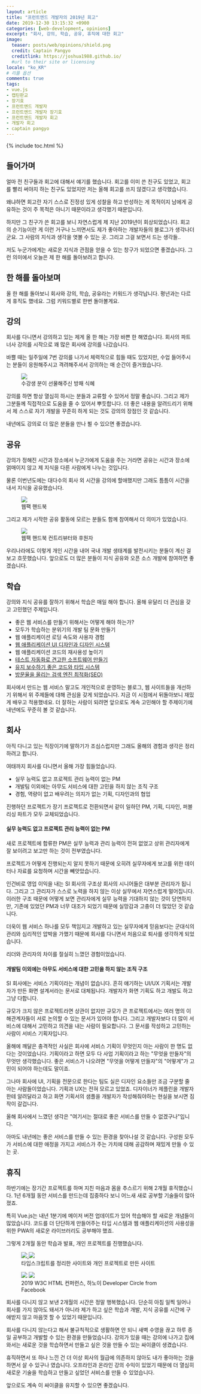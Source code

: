 ```yaml
---
layout: article
title: "프런트엔드 개발자의 2019년 회고"
date: 2019-12-30 13:15:32 +0900
categories: [web-development, opinions]
excerpt: "회사, 강의, 학습, 공유, 휴직에 대한 회고"
image:
  teaser: posts/web/opinions/shield.png
  credit: Captain Pangyo
  creditlink: https://joshua1988.github.io/
  #url to their site or licensing
locale: "ko_KR"
# 리플 옵션
comments: true
tags:
- vue.js
- 캡틴판교
- 장기효
- 프런트엔드 개발자
- 프런트엔드 개발자 장기효
- 프런트엔드 개발자 회고
- 개발자 회고
- captain pangyo
---
```

{% include toc.html %}

## 들어가며

얼마 전 친구들과 회고에 대해서 얘기를 했습니다.
회고를 이미 쓴 친구도 있었고, 회고를 빨리 써야지 하는 친구도 있었지만
저는 올해 회고를 쓰지 않겠다고 생각했습니다.

왜냐하면 회고란 자기 스스로 진정성 있게 성찰을 하고 반성하는 게 목적이지 
남에게 공유하는 것이 주 목적은 아니기 때문이라고 생각했기 때문입니다.

하지만 그 친구가 쓴 회고를 보니 자연스럽게 제 지난 2019년이 회상되었습니다.
회고의 순기능이란 게 이런 거구나 느끼면서도 제가 좋아하는 개발자들의 블로그가 생각나더군요.
그 사람의 지식과 생각을 엿볼 수 있는 곳. 그리고 그걸 보면서 드는 생각들..

저도 누군가에게는 새로운 지식과 관점을 얻을 수 있는 창구가 되었으면 좋겠습니다.
그런 의미에서 오늘은 제 한 해를 돌아보려고 합니다.

## 한 해를 돌아보며

올 한 해를 돌아보니 회사와 강의, 학습, 공유라는 키워드가 생각납니다.
평년과는 다르게 휴직도 했네요. 그럼 키워드별로 한번 돌아볼게요.

## 강의

회사를 다니면서 강의하고 있는 제게 올 한 해는 가장 바쁜 한 해였습니다.
회사의 파트너사 강의를 시작으로 꽤 많은 회사에 강의를 나갔습니다.

바쁠 때는 일주일에 7번 강의를 나가서 체력적으로 힘들 때도 있었지만,
수업 들어주시는 분들이 응원해주시고 격려해주셔서 강의하는 매 순간이 즐거웠습니다.

<figure class="half">
  <img src="{{ site.url }}/images/posts/web/opinions/retrospect/shield-bae.jpeg">
	<figcaption>수강생 분이 선물해주신 방패 식혜</figcaption>
</figure>

강의를 하면 항상 열심히 하시는 분들과 교류할 수 있어서 정말 좋습니다.
그리고 제가 그분들께 직접적으로 도움을 줄 수 있어서 뿌듯합니다.
더 좋은 내용을 알려드리기 위해서 제 스스로 자기 개발을 꾸준히 하게 되는 것도 강의의 장점인 것 같습니다.

내년에도 강의로 더 많은 분들을 만나 뵐 수 있으면 좋겠습니다.

## 공유

강의가 정해진 시간과 장소에서 누군가에게 도움을 주는 거라면 공유는 시간과 장소에 얽매이지 않고
제 지식을 다른 사람에게 나누는 것입니다.

물론 이번년도에는 대다수의 회사 외 시간을 강의에 할애했지만 그래도 틈틈이 시간을 내서
지식을 공유했습니다.

<figure>
  <a href="https://joshua1988.github.io/webpack-guide/?utm_source=blog&utm_medium=githubio&utm_campaign=captianpangyo&utm_term=banner" target="_blank">
    <img src="{{ site.url }}/images/posts/web/opinions/retrospect/webpack.png">
  </a>
	<figcaption>웹팩 핸드북</figcaption>
</figure>

그리고 제가 시작한 공유 활동에 모르는 분들도 함께 참여해서 더 의미가 있었습니다.

<figure>
  <a href="https://github.com/joshua1988/webpack-guide" target="_blank">
    <img src="{{ site.url }}/images/posts/web/opinions/retrospect/webpack-contributors.png">
  </a>
	<figcaption>웹팩 핸드북 컨트리뷰터와 후원자</figcaption>
</figure>

우리나라에도 이렇게 개인 시간을 내어 국내 개발 생태계를 발전시키는 분들이 계신 걸 보고 흐뭇했습니다.
앞으로도 더 많은 분들이 지식 공유와 오픈 소스 개발에 참여하면 좋겠습니다.

## 학습

강의와 지식 공유를 잘하기 위해서 학습은 매일 해야 합니다.
올해 유달리 더 관심을 갖고 고민했던 주제입니다.

- 좋은 웹 서비스를 만들기 위해서는 어떻게 해야 하는가?
- 모두가 학습하는 분위기의 개발 팀 문화 만들기
- 웹 애플리케이션 로딩 속도와 사용자 경험
- [웹 애플리케이션 UI 디자인과 디자인 시스템](https://joshua1988.github.io/web-development/design/ui-for-developers/)
- 웹 애플리케이션 코드의 재사용성 높이기
- [테스트 자동화로 견고한 소프트웨어 만들기](https://github.com/joshua1988/vue-test-tutorial)
- [유지 보수하기 좋은 코드와 타입 시스템](https://joshua1988.github.io/ts/)
- [방문율을 올리는 검색 엔진 최적화(SEO)](https://joshua1988.github.io/)

회사에서 만드는 웹 서비스 말고도 개인적으로 운영하는 블로그, 웹 사이트들을 개선하기 위해서
위 주제들에 대해 관심을 갖게 되었습니다. 지금 이 시점에서 뒤돌아보니 재밌게 배우고 적용했네요.
더 잘하는 사람이 되려면 앞으로도 계속 고민해야 할 주제이기에 내년에도 꾸준히 볼 것 같습니다.

## 회사

아직 다니고 있는 직장이기에 말하기가 조심스럽지만 그래도 올해의 경험과 생각은 정리하려고 합니다.

여태까지 회사를 다니면서 올해 가장 힘들었습니다.

- 실무 능력도 없고 프로젝트 관리 능력이 없는 PM
- 개발팀 이외에는 아무도 서비스에 대한 고민을 하지 않는 조직 구조
- 경험, 역량이 없고 배우려는 의지가 없는 기획, 디자인과의 협업

진행하던 프로젝트가 장기 프로젝트로 전환되면서 같이 일하던
PM, 기획, 디자인, 퍼블리싱 파트가 모두 교체되었습니다.

#### 실무 능력도 없고 프로젝트 관리 능력이 없는 PM

새로 프로젝트에 합류한 PM은 실무 능력과 관리 능력이 전혀 없었고
상위 관리자에게 잘 보이려고 보고만 하는 것이 전부였습니다.

프로젝트가 어떻게 진행되는지 알지 못하기 때문에 오히려
실무자에게 보고를 위한 데이터나 자료를 요청하며 시간을 빼앗았습니다.

인건비로 영업 이익을 내는 SI 회사의 구조상 회사의 시니어들은 대부분 관리자가 됩니다.
그리고 그 관리자가 스스로 노력을 하지 않는 이상 실무에서 자연스럽게 멀어집니다.
이러한 구조 때문에 어떻게 보면 관리자에게 실무 능력을 기대하지 않는 것이 당연하지만,
기존에 있었던 PM과 너무 대조가 되었기 때문에 실망감과 고충이 더 많았던 것 같습니다.

더욱이 웹 서비스 하나를 모두 책임지고 개발하고 있는 실무자에게 믿음보다는 군대식의 관리와
심리적인 압박을 가했기 때문에 회사를 다니면서 처음으로 퇴사를 생각하게 되었습니다.

리더와 관리자의 차이를 절실히 느꼈던 경험이었습니다.

#### 개발팀 이외에는 아무도 서비스에 대한 고민을 하지 않는 조직 구조

SI 회사에는 서비스 기획이라는 개념이 없습니다.
흔히 얘기하는 UI/UX 기획서는 개발자가 만든 화면 설계서라는 문서로 대체됩니다.
개발자가 화면 기획도 하고 개발도 하고 그냥 다합니다.

규모가 크지 않은 프로젝트라면 상관이 없지만 규모가 큰 프로젝트에서는
여러 명의 이해관계자들이 서로 논의할 수 있는 문서가 있어야 합니다.
그리고 개발자보다 더 많이 서비스에 대해서 고민하고 의견을 내는 사람이 필요합니다.
그 문서를 작성하고 고민하는 사람이 서비스 기획자입니다.

올해에 깨달은 충격적인 사실은 회사에 서비스 기획이 무엇인지 아는 사람이 한 명도 없다는 것이었습니다.
기획이라고 하면 모두 다 사업 기획이라고 하는 "무엇을 만들자"의 무엇만 생각했습니다.
좋은 서비스가 나오려면 "무엇을 어떻게 만들자"의 "어떻게"가 고민이 되어야 하는데도 말이죠.

그나마 회사에 UI, 기획을 전문으로 한다는 팀도 실은 디자인 요소들만 조금 구분할 줄 아는 사람들이었습니다.
기획과 UX는 전혀 모르고 있었죠. 디자이너가 제플린을 개발자한테 알려달라고 하고 화면 기획서의 샘플을 개발자가 작성해줘야하는 현실을 보시면 짐작이 갈겁니다.

올해 회사에서 느꼈던 생각은 "여기서는 절대로 좋은 서비스를 만들 수 없겠구나"입니다.

아마도 내년에는 좋은 서비스를 만들 수 있는 환경을 찾아나설 것 같습니다.
구성원 모두가 서비스에 대한 애정을 가지고 서비스가 주는 가치에 대해 공감하며 재밌게 만들 수 있는 곳.

## 휴직

하반기에는 장기간 프로젝트를 하며 지친 마음과 몸을 추스르기 위해 2개월 휴직했습니다.
1년 6개월 동안 서비스를 만드는데 집중하다 보니 어느새 새로 공부할 기술들이 많아졌죠.

특히 Vue.js는 내년 1분기에 메이저 버전 업데이트가 있어 학습해야 할 새로운 개념들이 많았습니다.
코드를 더 단단하게 만들어주는 타입 시스템과 웹 애플리케이션의 사용성을 위한 PWA의 새로운 라이브러리도 공부해야 했죠.

그렇게 2개월 동안 학습과 발표, 개인 프로젝트를 진행했습니다.

<figure class="half">
  <a href="https://joshua1988.github.io/ts" target="_blank">
    <img src="{{ site.url }}/images/posts/web/opinions/retrospect/ts-intro.png">
  </a>
  <img src="{{ site.url }}/images/posts/web/opinions/retrospect/vue-jobs.png">
  <figcaption>타입스크립트를 정리한 사이트와 개인 프로젝트로 만든 사이트</figcaption>
</figure>

<!-- <figure class="half">
  <img src="{{ site.url }}/images/posts/web/opinions/retrospect/ts-intro.png">
  <img src="{{ site.url }}/images/posts/web/opinions/retrospect/vue-jobs.png">
  <figcaption>타입스크립트를 정리한 사이트와 개인 프로젝트로 만든 사이트</figcaption>
</figure> -->

<figure class="half">
  <img src="{{ site.url }}/images/posts/web/opinions/retrospect/w3c.jpg">
  <img src="{{ site.url }}/images/posts/web/opinions/retrospect/hanoi.jpg">
  <figcaption>2019 W3C HTML 컨퍼런스, 하노이 Developer Circle from Facebook</figcaption>
</figure>

회사를 다니지 않고 보낸 2개월의 시간은 정말 행복했습니다.
단순히 아침 일찍 일어나 회사를 가지 않아도 돼서가 아니라
제가 하고 싶은 학습과 개발, 지식 공유를 시간에 구애받지 않고 
마음껏 할 수 있었기 때문입니다.

회사를 다니지 않는다고 해서 불규칙적으로 생활하면 안 되니
새벽 수영을 끊고 하루 종일 공부하고 개발할 수 있는 환경을 만들었습니다.
강의가 있을 때는 강의에 나가고 집에 와서는 새로운 것을 학습하면서
만들고 싶은 것을 만들 수 있는 싸이클이 생겼습니다.

휴직하면서 또 하나 느낀 건 더 이상 회사의 월급에 의존하지 않아도
내가 좋아하는 것을 하면서 살 수 있구나 였습니다.
오프라인과 온라인 강의 수익이 있었기 때문에 더 열심히 새로운 기술을 학습하고
만들고 싶었던 서비스를 만들 수 있었습니다.

앞으로도 계속 이 싸이클을 유지할 수 있으면 좋겠습니다.

<!-- ## 회고 키워드

- 인프런
  - 
- 패캠
- 기업 교육
  - 펀랩
  - 네이버
  - 이베이
  - SK
  - 삼성
- 2개월 휴직
- 공개 소프트웨어 활동
  - 베트남
- 여행
  - 4월 오사카
  - 7월 오키나와
  - 9월 추석 남해
  - 10월 강원도 캠핑
  - 11월 베트남
  - 11월 안면도

## 글쓰기와 독서 - 블로그

## 지식 공유의 영향력

## 월급 없이도 지속 가능한 삶

## SI 회사의 한계 -->